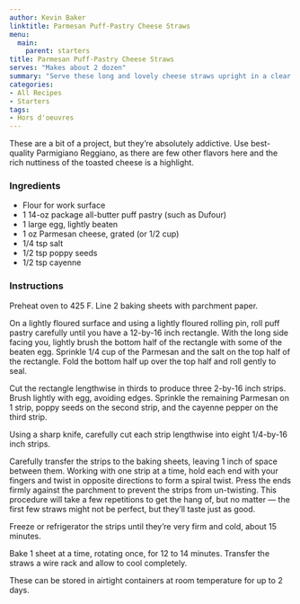 ```yaml
---
author: Kevin Baker
linktitle: Parmesan Puff-Pastry Cheese Straws
menu:
  main:
    parent: starters
title: Parmesan Puff-Pastry Cheese Straws
serves: "Makes about 2 dozen"
summary: "Serve these long and lovely cheese straws upright in a clear glass vase to add an element of dramatic height to an hors d'oeuvres table. "
categories:
- All Recipes
- Starters
tags: 
- Hors d'oeuvres 
---
```

These are a bit of a project, but they’re absolutely addictive. Use best-quality Parmigiano Reggiano, as there are few other flavors here and the rich nuttiness of the toasted cheese is a highlight.

### Ingredients

<div class="ingredient-list">

* Flour for work surface  
* 1 14-oz package all-butter puff pastry (such as Dufour)  
* 1 large egg, lightly beaten  
* 1 oz Parmesan cheese, grated (or 1/2 cup)  
* 1/4 tsp salt  
* 1/2 tsp poppy seeds  
* 1/2 tsp cayenne  

</div>

### Instructions

Preheat oven to 425 F. Line 2 baking sheets with parchment paper.

On a lightly floured surface and using a lightly floured rolling pin, roll puff pastry carefully until you have a 12-by-16 inch rectangle.  With the long side facing you, lightly brush the bottom half of the rectangle with some of the beaten egg. Sprinkle 1/4 cup of the Parmesan and the salt on the top half of the rectangle. Fold the bottom half up over the top half and roll gently to seal.

Cut the rectangle lengthwise in thirds to produce three 2-by-16 inch strips. Brush lightly with egg, avoiding edges. Sprinkle the remaining Parmesan on 1 strip, poppy seeds on the second strip, and the cayenne pepper on the third strip. 

Using a sharp knife, carefully cut each strip lengthwise into eight 1/4-by-16 inch strips.

Carefully transfer the strips to the baking sheets, leaving 1 inch of space between them. Working with one strip at a time, hold each end with your fingers and twist in opposite directions to form a spiral twist. Press the ends firmly against the parchment to prevent the strips from un-twisting. This procedure will take a few repetitions to get the hang of, but no matter — the first few straws might not be perfect, but they’ll taste just as good.

Freeze or refrigerator the strips until they’re very firm and cold, about 15 minutes.

Bake 1 sheet at a time, rotating once, for 12 to 14 minutes. Transfer the straws a wire rack and allow to cool completely.  

These can be stored in airtight containers at room temperature for up to 2 days.